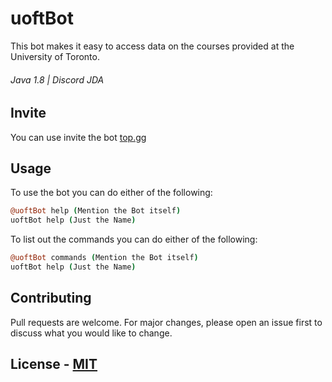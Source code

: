 # uoftBot

This bot makes it easy to access data on the courses provided at the University of Toronto.
###### Java 1.8 | Discord JDA


## Invite
You can use invite the bot [top.gg](https://top.gg/bot/722908883554926623)

## Usage
 To use the bot you can do either of the following:
```coffee 
@uoftBot help (Mention the Bot itself)
uoftBot help (Just the Name)
```

To list out the commands you can do either of the following:
```coffee
@uoftBot commands (Mention the Bot itself)
uoftBot help (Just the Name)
```

## Contributing
Pull requests are welcome. For major changes, please open an issue first to discuss what you would like to change.

## License - [MIT](https://choosealicense.com/licenses/mit/)